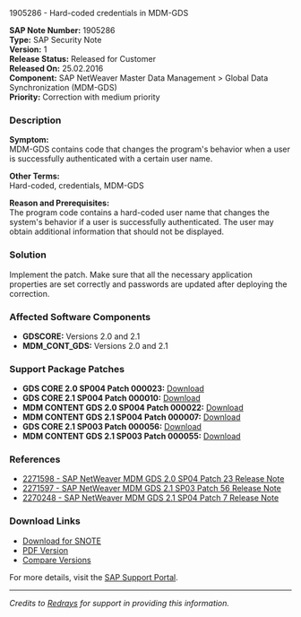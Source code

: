 1905286 - Hard-coded credentials in MDM-GDS

**SAP Note Number:** 1905286  
**Type:** SAP Security Note  
**Version:** 1  
**Release Status:** Released for Customer  
**Released On:** 25.02.2016  
**Component:** SAP NetWeaver Master Data Management > Global Data Synchronization (MDM-GDS)  
**Priority:** Correction with medium priority  

### Description
**Symptom:**  
MDM-GDS contains code that changes the program's behavior when a user is successfully authenticated with a certain user name.

**Other Terms:**  
Hard-coded, credentials, MDM-GDS

**Reason and Prerequisites:**  
The program code contains a hard-coded user name that changes the system's behavior if a user is successfully authenticated. The user may obtain additional information that should not be displayed.

### Solution
Implement the patch. Make sure that all the necessary application properties are set correctly and passwords are updated after deploying the correction.

### Affected Software Components
- **GDSCORE:** Versions 2.0 and 2.1
- **MDM_CONT_GDS:** Versions 2.0 and 2.1

### Support Package Patches
- **GDS CORE 2.0 SP004 Patch 000023:** [Download](https://userapps.support.sap.com/sap/support/swdc/notes?cvnr=01200314690200007569&support_package=SP004&patch_level=000023)
- **GDS CORE 2.1 SP004 Patch 000010:** [Download](https://userapps.support.sap.com/sap/support/swdc/notes?cvnr=01200615320200014094&support_package=SP004&patch_level=000010)
- **MDM CONTENT GDS 2.0 SP004 Patch 000022:** [Download](https://userapps.support.sap.com/sap/support/swdc/notes?cvnr=01200314690200010006&support_package=SP004&patch_level=000022)
- **MDM CONTENT GDS 2.1 SP004 Patch 000007:** [Download](https://userapps.support.sap.com/sap/support/swdc/notes?cvnr=01200615320200014249&support_package=SP004&patch_level=000007)
- **GDS CORE 2.1 SP003 Patch 000056:** [Download](https://userapps.support.sap.com/sap/support/swdc/notes?cvnr=01200615320200014094&support_package=SP003&patch_level=000056)
- **MDM CONTENT GDS 2.1 SP003 Patch 000055:** [Download](https://userapps.support.sap.com/sap/support/swdc/notes?cvnr=01200615320200014249&support_package=SP003&patch_level=000055)

### References
- [2271598 - SAP NetWeaver MDM GDS 2.0 SP04 Patch 23 Release Note](https://me.sap.com/notes/2271598)
- [2271597 - SAP NetWeaver MDM GDS 2.1 SP03 Patch 56 Release Note](https://me.sap.com/notes/2271597)
- [2270248 - SAP NetWeaver MDM GDS 2.1 SP04 Patch 7 Release Note](https://me.sap.com/notes/2270248)

### Download Links
- [Download for SNOTE](https://notesdownloads.sap.com/note/0040000017712682017)
- [PDF Version](https://userapps.support.sap.com/sap/support/sfm/notes/print/0001905286?language=en-US&token=73FB5EE4815337A9CAB1A0D4A9097C66)
- [Compare Versions](https://me.sap.com/notesLatestChanges/0001905286/E/diff)

For more details, visit the [SAP Support Portal](https://me.sap.com/).

---
*Credits to [Redrays](https://redrays.io) for support in providing this information.*